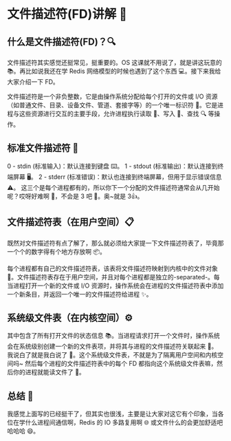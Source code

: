 # 文件描述符(FD)讲解 📁

## 什么是文件描述符(FD)？🔍

文件描述符其实感觉还挺常见，挺重要的。OS 这课就不用说了，就是讲这玩意的 📚。再比如说我还在学 Redis 网络模型的时候也遇到了这个东西 💻。接下来我给大家介绍一下 FD。

文件描述符是一个非负整数，它是由操作系统分配给每个打开的文件或 I/O 资源（如普通文件、目录、设备文件、管道、套接字等）的一个唯一标识符 📜。它是进程与这些资源进行交互的主要手段，允许进程执行读取 📖、写入 📝、查找 🔍 等操作。

## 标准文件描述符 📜

0 - stdin (标准输入)：默认连接到键盘 ⌨️。
1 - stdout (标准输出)：默认连接到终端屏幕 🖥️。
2 - stderr (标准错误)：默认也连接到终端屏幕，但用于显示错误信息 ⚠️。
这三个是每个进程都有的，所以你下一个分配的文件描述符通常会从几开始呢？哎呀好难啊 🤔，不会是 3 吧 🤔。奥~就是 3👍。

## 文件描述符表（在用户空间）📋

既然对文件描述符有点了解了，那么就必须给大家提一下文件描述符表了，毕竟那一个个的数字得有个地方存放啊 📦。

每个进程都有自己的文件描述符表，该表将文件描述符映射到内核中的文件对象 🔗。文件描述符表存在于用户空间，并且对每个进程都是独立的-separated-。每当进程打开一个新的文件或 I/O 资源时，操作系统会在进程的文件描述符表中添加一个新条目，并返回一个唯一的文件描述符给进程 ✨。

## 系统级文件表（在内核空间）⚙️

其中包含了所有打开文件的状态信息 📚。当进程请求打开一个文件时，操作系统会在系统级别创建一个新的文件表项，并将其与进程的文件描述符关联起来 🔗。
我说白了就是我白说了 🤣。这个系统级文件表，不就是为了隔离用户空间和内核空间吗~ 然后每个进程的文件描述符表中的每个 FD 都指向这个系统级文件表嘛，然后你的进程就能读文件了 📖。

## 总结 🎉

我感觉上面写的已经挺干了，但其实也很浅，主要是让大家对这它有个印象，当各位在学什么进程间通信啊，Redis 的 IO 多路复用啊 🌐 或文件什么的会更加舒适吧哈哈哈 😄。
